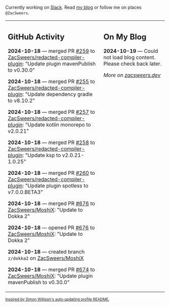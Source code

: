 Currently working on [Slack](https://slack.com/). Read [my blog](https://zacsweers.dev/) or follow me on places `@ZacSweers`.

<table><tr><td valign="top" width="60%">

## GitHub Activity
<!-- githubActivity starts -->
**2024-10-18** — merged PR [#259](https://github.com/ZacSweers/redacted-compiler-plugin/pull/259) to [ZacSweers/redacted-compiler-plugin](https://github.com/ZacSweers/redacted-compiler-plugin): "Update plugin mavenPublish to v0.30.0"

**2024-10-18** — merged PR [#255](https://github.com/ZacSweers/redacted-compiler-plugin/pull/255) to [ZacSweers/redacted-compiler-plugin](https://github.com/ZacSweers/redacted-compiler-plugin): "Update dependency gradle to v8.10.2"

**2024-10-18** — merged PR [#257](https://github.com/ZacSweers/redacted-compiler-plugin/pull/257) to [ZacSweers/redacted-compiler-plugin](https://github.com/ZacSweers/redacted-compiler-plugin): "Update kotlin monorepo to v2.0.21"

**2024-10-18** — merged PR [#258](https://github.com/ZacSweers/redacted-compiler-plugin/pull/258) to [ZacSweers/redacted-compiler-plugin](https://github.com/ZacSweers/redacted-compiler-plugin): "Update ksp to v2.0.21-1.0.25"

**2024-10-18** — merged PR [#260](https://github.com/ZacSweers/redacted-compiler-plugin/pull/260) to [ZacSweers/redacted-compiler-plugin](https://github.com/ZacSweers/redacted-compiler-plugin): "Update plugin spotless to v7.0.0.BETA3"

**2024-10-18** — merged PR [#676](https://github.com/ZacSweers/MoshiX/pull/676) to [ZacSweers/MoshiX](https://github.com/ZacSweers/MoshiX): "Update to Dokka 2"

**2024-10-18** — opened PR [#676](https://github.com/ZacSweers/MoshiX/pull/676) to [ZacSweers/MoshiX](https://github.com/ZacSweers/MoshiX): "Update to Dokka 2"

**2024-10-18** — created branch `z/dokka2` on [ZacSweers/MoshiX](https://github.com/ZacSweers/MoshiX)

**2024-10-18** — merged PR [#674](https://github.com/ZacSweers/MoshiX/pull/674) to [ZacSweers/MoshiX](https://github.com/ZacSweers/MoshiX): "Update plugin mavenPublish to v0.30.0"
<!-- githubActivity ends -->
</td><td valign="top" width="40%">

## On My Blog
<!-- blog starts -->
**2024-10-19** — Could not load blog content. Please check back later.
<!-- blog ends -->
_More on [zacsweers.dev](https://zacsweers.dev/)_
</td></tr></table>

<sub><a href="https://simonwillison.net/2020/Jul/10/self-updating-profile-readme/">Inspired by Simon Willison's auto-updating profile README.</a></sub>